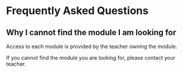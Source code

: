# Frequently Asked Questions

## Why I cannot find the module I am looking for

Access to each module is provided by the teacher owning the module.

If you cannot find the module you are looking for, please contact your teacher.
